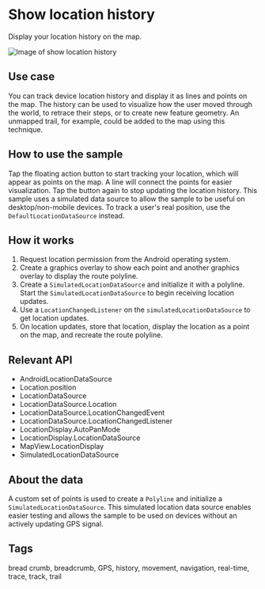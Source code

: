 # Show location history

Display your location history on the map.

![Image of show location history](show-location-history.jpg)

## Use case

You can track device location history and display it as lines and points on the map. The history can be used to visualize how the user moved through the world, to retrace their steps, or to create new feature geometry. An unmapped trail, for example, could be added to the map using this technique.

## How to use the sample

Tap the floating action button to start tracking your location, which will appear as points on the map. A line will connect the points for easier visualization. Tap the button again to stop updating the location history. This sample uses a simulated data source to allow the sample to be useful on desktop/non-mobile devices. To track a user's real position, use the `DefaultLocationDataSource` instead.

## How it works

1. Request location permission from the Android operating system.
2. Create a graphics overlay to show each point and another graphics overlay to display the route polyline.
3. Create a `SimulatedLocationDataSource` and initialize it with a polyline. Start the `SimulatedLocationDataSource` to begin receiving location updates.
4. Use a `LocationChangedListener` on the `simulatedLocationDataSource` to get location updates. 
5. On location updates, store that location, display the location as a point on the map, and recreate the route polyline.

## Relevant API

* AndroidLocationDataSource
* Location.position
* LocationDataSource
* LocationDataSource.Location
* LocationDataSource.LocationChangedEvent
* LocationDataSource.LocationChangedListener
* LocationDisplay.AutoPanMode
* LocationDisplay.LocationDataSource
* MapView.LocationDisplay
* SimulatedLocationDataSource

## About the data

A custom set of points is used to create a `Polyline` and initialize a `SimulatedLocationDataSource`. This simulated location data source enables easier testing and allows the sample to be used on devices without an actively updating GPS signal.

## Tags

bread crumb, breadcrumb, GPS, history, movement, navigation, real-time, trace, track, trail
